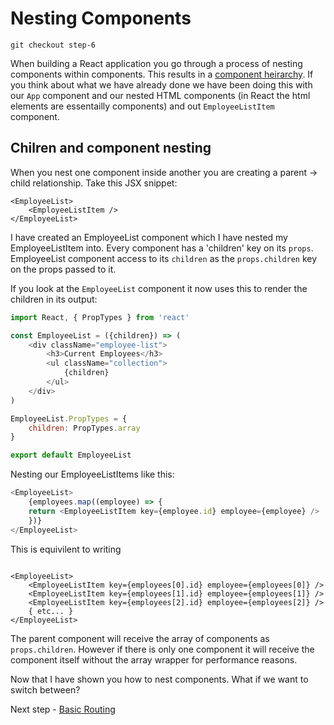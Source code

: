 # Nesting Components

```
git checkout step-6
```

When building a React application you go through a process of nesting components within components. This 
results in a [component heirarchy](https://facebook.github.io/react/docs/thinking-in-react.html). If you think about what we have already done we have been doing this
with our `App` component and our nested HTML components (in React the html elements are essentailly components)
and out `EmployeeListItem` component.

## Chilren and component nesting

When you nest one component inside another you are creating a parent -> child relationship. Take this JSX snippet:

``` javasciprt
<EmployeeList>
    <EmployeeListItem />
</EmployeeList>
```

I have created an EmployeeList component which I have nested my EmployeeListItem into. Every component has a 'children' key on its `props`. 
EmployeeList component access to  its `children` as the `props.children` key on the props passed to it.

If you look at the `EmployeeList` component it now uses this to render the children in its output:

``` javascript
import React, { PropTypes } from 'react'

const EmployeeList = ({children}) => (
    <div className="employee-list">
        <h3>Current Employees</h3>
        <ul className="collection">
            {children}
        </ul>
    </div>
)

EmployeeList.PropTypes = {
    children: PropTypes.array
}

export default EmployeeList
```

Nesting our EmployeeListItems like this:

``` javascript
<EmployeeList>
    {employees.map((employee) => {
    return <EmployeeListItem key={employee.id} employee={employee} />
    })}
</EmployeeList>

```

This is equivilent to writing

```

<EmployeeList>
    <EmployeeListItem key={employees[0].id} employee={employees[0]} />
    <EmployeeListItem key={employees[1].id} employee={employees[1]} />
    <EmployeeListItem key={employees[2].id} employee={employees[2]} />
    { etc... }
</EmployeeList>
```

The parent component will receive the array of components as `props.children`. However if there is only
one component it will receive the component itself without the array wrapper for performance reasons.

Now that I have shown you how to nest components. What if we want to switch between?

Next step - [Basic Routing](07-Basic-Routing.md)